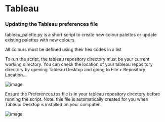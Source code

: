 # Tableau

### Updating the Tableau preferences file
tableau_palette.py is a short script to create new colour palettes or update existing palettes with new colours.

All colours must be defined using their hex codes in a list

To run the script, the tableau repository directory must be your current working directory. You can check the location of your tableau repository directory by opening Tableau Desktop and going to File > Repository Location...

![image](https://user-images.githubusercontent.com/46031321/222986761-1e69857f-a321-4df3-afda-bb0f625cb9f6.png)

Ensure the Preferences.tps file is in your tableau repository directory before running the script. Note: this file is automatically created for you when Tableau Desktop is installed on your computer.

![image](https://user-images.githubusercontent.com/46031321/222986913-72642e0e-10dd-42b8-b4e3-dfb52013929f.png)

